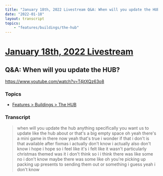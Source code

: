 ```yaml
---
title: "January 18th, 2022 Livestream Q&A: When will you update the HUB?"
date: "2022-01-18"
layout: transcript
topics:
    - "features/buildings/the-hub"
---
```

# [January 18th, 2022 Livestream](../2022-01-18.md)
## Q&A: When will you update the HUB?
https://www.youtube.com/watch?v=T4jtXQz63o8

### Topics
* [Features > Buildings > The HUB](../topics/features/buildings/the-hub.md)

### Transcript

> when will you update the hub anything specifically you want us to update like the hub about or that's a big empty space oh yeah there's a mini game in there now yeah that's true i wonder if that i don't is that available after fixmas i actually don't know i actually also don't know i hope i hope so i feel like it's i felt like it wasn't particularly christmas themed was it i don't think so i i think there was like some no i don't know maybe there was some like oh you're picking up packing up presents to sending them out or something i guess yeah i don't know
